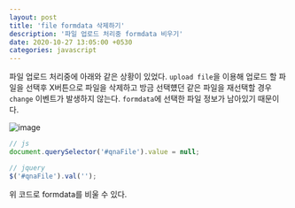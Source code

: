 ```yaml
---
layout: post
title: 'file formdata 삭제하기'
description: '파일 업로드 처리중 formdata 비우기'
date: 2020-10-27 13:05:00 +0530
categories: javascript
---
```


파일 업로드 처리중에 아래와 같은 상황이 있었다. `upload file`을 이용해 업로드 할 파일을 선택후 X버튼으로 파일을 삭제하고 방금 선택헀던 같은 파일을 재선택할 경우 `change` 이벤트가 발생하지 않는다. `formdata`에 선택한 파일 정보가 남아있기 때문이다.

![image](https://user-images.githubusercontent.com/18201794/97255966-2f502380-1855-11eb-9a03-ece9a1c31b40.png)

```js
// js
document.querySelector('#qnaFile').value = null;

// jquery
$('#qnaFile').val('');
```

위 코드로 formdata를 비울 수 있다.
